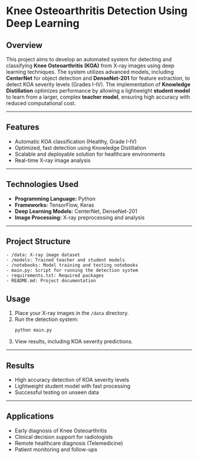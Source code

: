 # Knee Osteoarthritis Detection Using Deep Learning

## Overview
This project aims to develop an automated system for detecting and classifying **Knee Osteoarthritis (KOA)** from X-ray images using deep learning techniques. The system utilizes advanced models, including **CenterNet** for object detection and **DenseNet-201** for feature extraction, to detect KOA severity levels (Grades I-IV). The implementation of **Knowledge Distillation** optimizes performance by allowing a lightweight **student model** to learn from a larger, complex **teacher model**, ensuring high accuracy with reduced computational cost.

---

## Features
- Automatic KOA classification (Healthy, Grade I-IV)
- Optimized, fast detection using Knowledge Distillation
- Scalable and deployable solution for healthcare environments
- Real-time X-ray image analysis

---

## Technologies Used
- **Programming Language:** Python  
- **Frameworks:** TensorFlow, Keras  
- **Deep Learning Models:** CenterNet, DenseNet-201  
- **Image Processing:** X-ray preprocessing and analysis  

---

## Project Structure
```plaintext
- /data: X-ray image dataset
- /models: Trained teacher and student models
- /notebooks: Model training and testing notebooks
- main.py: Script for running the detection system
- requirements.txt: Required packages
- README.md: Project documentation
```


## Usage
1. Place your X-ray images in the `/data` directory.
2. Run the detection system:
   ```bash
   python main.py
   ```
3. View results, including KOA severity predictions.

---

## Results
- High accuracy detection of KOA severity levels
- Lightweight student model with fast processing
- Successful testing on unseen data

---

## Applications
- Early diagnosis of Knee Osteoarthritis
- Clinical decision support for radiologists
- Remote healthcare diagnosis (Telemedicine)
- Patient monitoring and follow-ups


